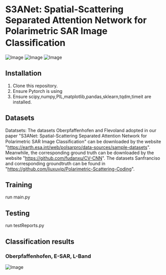 # S3ANet: Spatial-Scattering Separated Attention Network for Polarimetric SAR Image Classiﬁcation 
![Image](https://github.com/jizexuan/SSSANet/blob/master/img/sssa.png)
![Image](https://github.com/jizexuan/SSSANet/blob/master/img/rsssa.png)
![Image](https://github.com/jizexuan/SSSANet/blob/master/img/networks.png)

## Installation

1. Clone this repository.
2. Ensure Pytorch is using
3. Ensure scipy,numpy,PIL,matplotlib,pandas,sklearn,tqdm,timeit are installed.
## Datasets
Datatsets: The datasets Oberpfaffenhofen and Flevoland adopted in our paper "S3ANet: Spatial-Scattering Separated Attention Network for Polarimetric SAR Image Classiﬁcation" can be downloaded by the website "https://earth.esa.int/web/polsarpro/data-sources/sample-datasets".
Meanwhile, the corresponding ground truth can be downloaded by the website "https://github.com/fudanxu/CV-CNN".
The datasets Sanfranciso and corresponding groundtruth can be found in "https://github.com/liuxuvip/Polarimetric-Scattering-Coding".
## Training
run main.py

## Testing
run testReports.py

## Classification results

###  Oberpfaffenhofen, E-SAR, L-Band

![Image](https://github.com/fanzhaohao123/SSSANet/blob/master/img/results.png)
